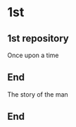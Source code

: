 # 1st
1st repository
----------------------------------
Once upon a time

End
----------------------------------
The story of the man

End
----------------------------------